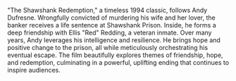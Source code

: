 "The Shawshank Redemption," a timeless 1994 classic, follows Andy Dufresne. Wrongfully convicted of murdering his wife and her lover, the banker receives a life sentence at Shawshank Prison. Inside, he forms a deep friendship with Ellis "Red" Redding, a veteran inmate. Over many years, Andy leverages his intelligence and resilience. He brings hope and positive change to the prison, all while meticulously orchestrating his eventual escape. The film beautifully explores themes of friendship, hope, and redemption, culminating in a powerful, uplifting ending that continues to inspire audiences.